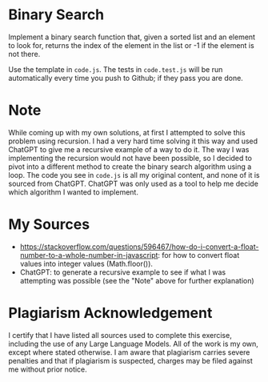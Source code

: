# Binary Search

Implement a binary search function that, given a sorted list and an element to
look for, returns the index of the element in the list or -1 if the element is
not there.

Use the template in `code.js`. The tests in `code.test.js` will be run
automatically every time you push to Github; if they pass you are done.

# Note
While coming up with my own solutions, at first I attempted to solve this 
problem using recursion. I had a very hard time solving it this way and 
used ChatGPT to give me a recursive example of a way to do it. The way 
I was implementing the recursion would not have been possible, so I 
decided to pivot into a different method to create the binary search
algorithm using a loop. The code you see in `code.js` is all my original
content, and none of it is sourced from ChatGPT. ChatGPT was only used 
as a tool to help me decide which algorithm I wanted to implement.

# My Sources
- https://stackoverflow.com/questions/596467/how-do-i-convert-a-float-number-to-a-whole-number-in-javascript: for how to convert float values into integer values (Math.floor()).
- ChatGPT: to generate a recursive example to see if what I was attempting was possible (see the "Note" above for further explanation)


# Plagiarism Acknowledgement

I certify that I have listed all sources used to complete this exercise, 
including the use of any Large Language Models. All of the work is my own, 
except where stated otherwise. I am aware that plagiarism carries severe 
penalties and that if plagiarism is suspected, charges may be filed against 
me without prior notice.
